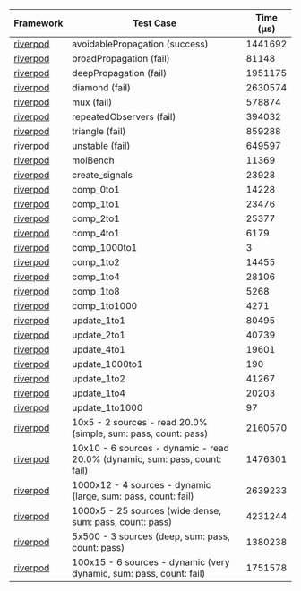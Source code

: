 | Framework | Test Case | Time (μs) |
| --- | --- | --- |
| [riverpod](https://github.com/rrousselGit/riverpod) | avoidablePropagation (success) | 1441692 |
| [riverpod](https://github.com/rrousselGit/riverpod) | broadPropagation (fail) | 81148 |
| [riverpod](https://github.com/rrousselGit/riverpod) | deepPropagation (fail) | 1951175 |
| [riverpod](https://github.com/rrousselGit/riverpod) | diamond (fail) | 2630574 |
| [riverpod](https://github.com/rrousselGit/riverpod) | mux (fail) | 578874 |
| [riverpod](https://github.com/rrousselGit/riverpod) | repeatedObservers (fail) | 394032 |
| [riverpod](https://github.com/rrousselGit/riverpod) | triangle (fail) | 859288 |
| [riverpod](https://github.com/rrousselGit/riverpod) | unstable (fail) | 649597 |
| [riverpod](https://github.com/rrousselGit/riverpod) | molBench | 11369 |
| [riverpod](https://github.com/rrousselGit/riverpod) | create_signals | 23928 |
| [riverpod](https://github.com/rrousselGit/riverpod) | comp_0to1 | 14228 |
| [riverpod](https://github.com/rrousselGit/riverpod) | comp_1to1 | 23476 |
| [riverpod](https://github.com/rrousselGit/riverpod) | comp_2to1 | 25377 |
| [riverpod](https://github.com/rrousselGit/riverpod) | comp_4to1 | 6179 |
| [riverpod](https://github.com/rrousselGit/riverpod) | comp_1000to1 | 3 |
| [riverpod](https://github.com/rrousselGit/riverpod) | comp_1to2 | 14455 |
| [riverpod](https://github.com/rrousselGit/riverpod) | comp_1to4 | 28106 |
| [riverpod](https://github.com/rrousselGit/riverpod) | comp_1to8 | 5268 |
| [riverpod](https://github.com/rrousselGit/riverpod) | comp_1to1000 | 4271 |
| [riverpod](https://github.com/rrousselGit/riverpod) | update_1to1 | 80495 |
| [riverpod](https://github.com/rrousselGit/riverpod) | update_2to1 | 40739 |
| [riverpod](https://github.com/rrousselGit/riverpod) | update_4to1 | 19601 |
| [riverpod](https://github.com/rrousselGit/riverpod) | update_1000to1 | 190 |
| [riverpod](https://github.com/rrousselGit/riverpod) | update_1to2 | 41267 |
| [riverpod](https://github.com/rrousselGit/riverpod) | update_1to4 | 20203 |
| [riverpod](https://github.com/rrousselGit/riverpod) | update_1to1000 | 97 |
| [riverpod](https://github.com/rrousselGit/riverpod) | 10x5 - 2 sources - read 20.0% (simple, sum: pass, count: pass) | 2160570 |
| [riverpod](https://github.com/rrousselGit/riverpod) | 10x10 - 6 sources - dynamic - read 20.0% (dynamic, sum: pass, count: fail) | 1476301 |
| [riverpod](https://github.com/rrousselGit/riverpod) | 1000x12 - 4 sources - dynamic (large, sum: pass, count: fail) | 2639233 |
| [riverpod](https://github.com/rrousselGit/riverpod) | 1000x5 - 25 sources (wide dense, sum: pass, count: pass) | 4231244 |
| [riverpod](https://github.com/rrousselGit/riverpod) | 5x500 - 3 sources (deep, sum: pass, count: pass) | 1380238 |
| [riverpod](https://github.com/rrousselGit/riverpod) | 100x15 - 6 sources - dynamic (very dynamic, sum: pass, count: fail) | 1751578 |
